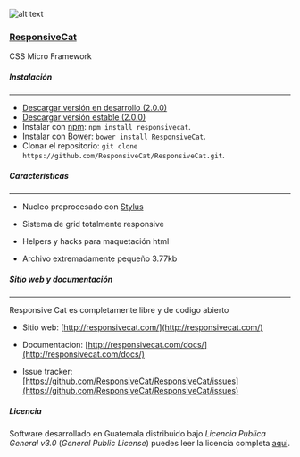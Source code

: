 ![alt text](http://img.ldonis.net/rcat/rcat-logo-notext-225.png "ResponsiveCat logo")

### [ResponsiveCat](http://responsivecat.com/)
CSS Micro Framework

##### Instalación
----------------
* [Descargar versión en desarrollo (2.0.0)](https://github.com/ResponsiveCat/ResponsiveCat/archive/master.zip)
* [Descargar versión estable (2.0.0)](https://github.com/ResponsiveCat/ResponsiveCat/archive/2.0.0.zip)
* Instalar con [npm](https://www.npmjs.com): `npm install responsivecat`.
* Instalar con [Bower](http://bower.io): `bower install ResponsiveCat`.
* Clonar el repositorio: `git clone https://github.com/ResponsiveCat/ResponsiveCat.git`.

##### Caracteristicas
---------------

* Nucleo preprocesado con [Stylus](http://stylus-lang.com/)

* Sistema de grid totalmente responsive

* Helpers y hacks para maquetación html

* Archivo extremadamente pequeño 3.77kb

##### Sitio web y documentación
---------------

Responsive Cat es completamente libre y de codigo abierto

* Sitio web: [http://responsivecat.com/](http://responsivecat.com/)

* Documentacion: [http://responsivecat.com/docs/](http://responsivecat.com/docs/)

* Issue tracker: [https://github.com/ResponsiveCat/ResponsiveCat/issues](https://github.com/ResponsiveCat/ResponsiveCat/issues)


##### Licencia

Software desarrollado en Guatemala distribuido bajo *Licencia Publica General v3.0* (*General Public License*)  puedes leer la licencia completa [aqui](https://github.com/ResponsiveCat/ResponsiveCat/blob/master/LICENSE).

